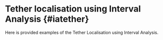 # Tether localisation using Interval Analysis {#iatether}

Here is provided examples of the Tether Localisation using Interval Analysis.